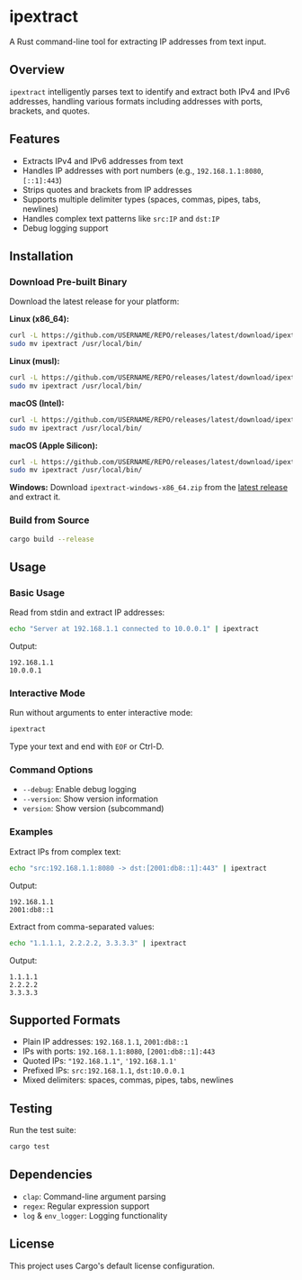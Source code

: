 # ipextract

A Rust command-line tool for extracting IP addresses from text input.

## Overview

`ipextract` intelligently parses text to identify and extract both IPv4 and IPv6 addresses, handling various formats including addresses with ports, brackets, and quotes.

## Features

- Extracts IPv4 and IPv6 addresses from text
- Handles IP addresses with port numbers (e.g., `192.168.1.1:8080`, `[::1]:443`)
- Strips quotes and brackets from IP addresses
- Supports multiple delimiter types (spaces, commas, pipes, tabs, newlines)
- Handles complex text patterns like `src:IP` and `dst:IP`
- Debug logging support

## Installation

### Download Pre-built Binary

Download the latest release for your platform:

**Linux (x86_64):**
```bash
curl -L https://github.com/USERNAME/REPO/releases/latest/download/ipextract-linux-x86_64.tar.gz | tar xz
sudo mv ipextract /usr/local/bin/
```

**Linux (musl):**
```bash
curl -L https://github.com/USERNAME/REPO/releases/latest/download/ipextract-linux-x86_64-musl.tar.gz | tar xz
sudo mv ipextract /usr/local/bin/
```

**macOS (Intel):**
```bash
curl -L https://github.com/USERNAME/REPO/releases/latest/download/ipextract-macos-x86_64.tar.gz | tar xz
sudo mv ipextract /usr/local/bin/
```

**macOS (Apple Silicon):**
```bash
curl -L https://github.com/USERNAME/REPO/releases/latest/download/ipextract-macos-aarch64.tar.gz | tar xz
sudo mv ipextract /usr/local/bin/
```

**Windows:**
Download `ipextract-windows-x86_64.zip` from the [latest release](https://github.com/USERNAME/REPO/releases/latest) and extract it.

### Build from Source

```bash
cargo build --release
```

## Usage

### Basic Usage

Read from stdin and extract IP addresses:

```bash
echo "Server at 192.168.1.1 connected to 10.0.0.1" | ipextract
```

Output:
```
192.168.1.1
10.0.0.1
```

### Interactive Mode

Run without arguments to enter interactive mode:

```bash
ipextract
```

Type your text and end with `EOF` or Ctrl-D.

### Command Options

- `--debug`: Enable debug logging
- `--version`: Show version information
- `version`: Show version (subcommand)

### Examples

Extract IPs from complex text:
```bash
echo "src:192.168.1.1:8080 -> dst:[2001:db8::1]:443" | ipextract
```

Output:
```
192.168.1.1
2001:db8::1
```

Extract from comma-separated values:
```bash
echo "1.1.1.1, 2.2.2.2, 3.3.3.3" | ipextract
```

Output:
```
1.1.1.1
2.2.2.2
3.3.3.3
```

## Supported Formats

- Plain IP addresses: `192.168.1.1`, `2001:db8::1`
- IPs with ports: `192.168.1.1:8080`, `[2001:db8::1]:443`
- Quoted IPs: `"192.168.1.1"`, `'192.168.1.1'`
- Prefixed IPs: `src:192.168.1.1`, `dst:10.0.0.1`
- Mixed delimiters: spaces, commas, pipes, tabs, newlines

## Testing

Run the test suite:

```bash
cargo test
```

## Dependencies

- `clap`: Command-line argument parsing
- `regex`: Regular expression support
- `log` & `env_logger`: Logging functionality

## License

This project uses Cargo's default license configuration.